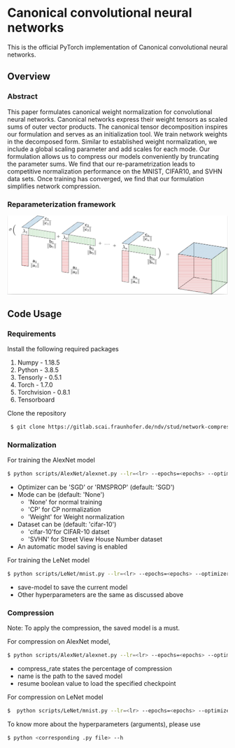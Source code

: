 # Canonical convolutional neural networks
This is the official PyTorch implementation of Canonical convolutional neural networks.

## Overview

### Abstract
This paper formulates canonical weight normalization for convolutional neural networks. Canonical networks express their weight tensors as scaled sums of outer vector products. The canonical tensor decomposition inspires our formulation and serves as an initialization tool. We train network weights in the decomposed form. Similar to established weight normalization, we include a global scaling parameter and add scales for each mode. Our formulation allows us to compress our models conveniently by truncating the parameter sums. We find that our re-parametrization leads to competitive normalization performance on the MNIST, CIFAR10, and SVHN data sets. Once training has converged, we find that our formulation simplifies network compression.

### Reparameterization framework
![CPNorm_Image](Images/cp_norm.png)

## Code Usage
### Requirements

Install the following required packages
1. Numpy - 1.18.5
2. Python - 3.8.5
3. Tensorly - 0.5.1
4. Torch - 1.7.0
5. Torchvision - 0.8.1
6. Tensorboard

Clone the repository
``` bash
 $ git clone https://gitlab.scai.fraunhofer.de/ndv/stud/network-compression.git
``` 
### Normalization 

For training the AlexNet model
``` bash
$ python scripts/AlexNet/alexnet.py --lr=<lr> --epochs=<epochs> --optimizer=<optimizer> --mode=<mode> --data_set=<dataset>
```
- Optimizer can be 'SGD' or 'RMSPROP' (default: 'SGD')
- Mode can be (default: 'None')
    - 'None' for normal training
    - 'CP' for CP normalization
    - 'Weight' for Weight normalization
- Dataset can be (default: 'cifar-10')
    - 'cifar-10'for CIFAR-10 datset
    - 'SVHN' for Street View House Number dataset
- An automatic model saving is enabled

For training the LeNet model
``` bash
$ python scripts/LeNet/mnist.py --lr=<lr> --epochs=<epochs> --optimizer=<optimizer> --mode=<mode> --save-model
```
- save-model to save the current model
- Other hyperparameters are the same as discussed above

### Compression
Note: To apply the compression, the saved model is a must.

For compression on AlexNet model, 
``` bash
$ python scripts/AlexNet/alexnet.py --lr=<lr> --epochs=<epochs> --optimizer=<optimizer> --mode=<mode> --data_set=<dataset> --compress_rate=<Compress rate> --resume --name=<saved model path>
```
- compress_rate states the percentage of compression
- name is the path to the saved model
- resume boolean value to load the specified checkpoint

For compression on LeNet model
``` bash
$  python scripts/LeNet/mnist.py --lr=<lr> --epochs=<epochs> --optimizer=<optimizer> --mode=<mode> --save-model --resume --name=<save model path> --compress_rate=<Compress rate>
```

To know more about the hyperparameters (arguments), please use
``` bash
$ python <corresponding .py file> --h
```

